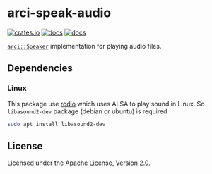 # arci-speak-audio

[![crates.io](https://img.shields.io/crates/v/arci-speak-audio.svg)](https://crates.io/crates/arci-speak-audio) [![docs](https://docs.rs/arci-speak-audio/badge.svg)](https://docs.rs/arci-speak-audio) [![docs](https://img.shields.io/badge/docs-main-blue)](https://openrr.github.io/openrr/arci_speak_audio)

[`arci::Speaker`](https://docs.rs/arci/*/arci/trait.Speaker.html) implementation for playing audio files.

## Dependencies

### Linux

This package use [rodio](https://github.com/RustAudio/rodio) which uses ALSA to play sound in Linux.
So `libasound2-dev` package (debian or ubuntu) is required

```bash
sudo apt install libasound2-dev
```

## License

Licensed under the [Apache License, Version 2.0](https://github.com/openrr/openrr/blob/main/LICENSE).
